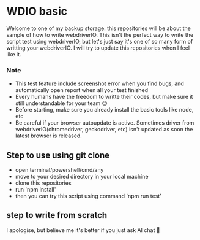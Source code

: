 # WDIO basic

Welcome to one of my backup storage. this repositories will be about the sample of how to write webdriverIO. This isn't the perfect way to write the script test using webdriverIO, but let's just say it's one of so many form of writting your webdriverIO. I will try to update this repositories when I feel like it.

### Note
- This test feature include screenshot error when you find bugs, and automatically open report when all your test finished
- Every humans have the freedom to writte their codes, but make sure it still understandable for your team 😉
- Before starting, make sure you already install the basic tools like node, etc
- Be careful if your browser autoupdate is active. Sometimes driver from webdriverIO(chromedriver, geckodriver, etc) isn't updated as soon the latest browser is released.

## Step to use using git clone
- open terminal/powershell/cmd/any
- move to your desired directory in your local machine
- clone this repositories
- run 'npm install'
- then you can try this script using command 'npm run test'

## step to write from scratch
I apologise, but believe me it's better if you just ask AI chat 🤣